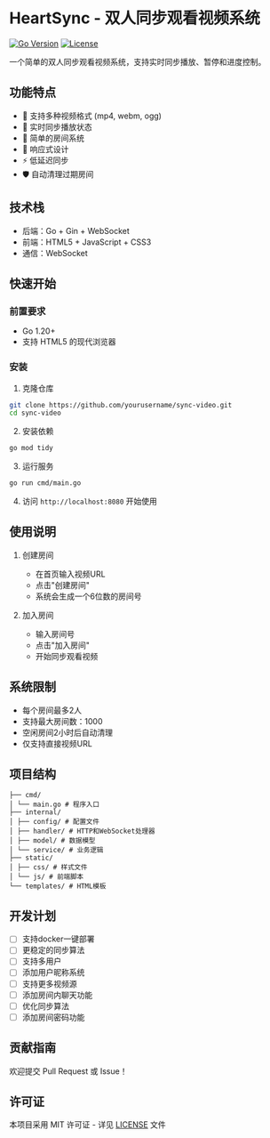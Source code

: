 # HeartSync - 双人同步观看视频系统

[![Go Version](https://img.shields.io/badge/Go-1.20+-blue.svg)](https://golang.org)
[![License](https://img.shields.io/badge/license-MIT-green.svg)](LICENSE)

一个简单的双人同步观看视频系统，支持实时同步播放、暂停和进度控制。

## 功能特点

- 🎥 支持多种视频格式 (mp4, webm, ogg)
- 🔄 实时同步播放状态
- 🔗 简单的房间系统
- 📱 响应式设计
- ⚡ 低延迟同步
- 🛡️ 自动清理过期房间

## 技术栈

- 后端：Go + Gin + WebSocket
- 前端：HTML5 + JavaScript + CSS3
- 通信：WebSocket

## 快速开始

### 前置要求

- Go 1.20+
- 支持 HTML5 的现代浏览器

### 安装

1. 克隆仓库
```bash
git clone https://github.com/yourusername/sync-video.git
cd sync-video
```

2. 安装依赖
```bash
go mod tidy
```

3. 运行服务
```bash
go run cmd/main.go
```

4. 访问 `http://localhost:8080` 开始使用

## 使用说明

1. 创建房间
   - 在首页输入视频URL
   - 点击"创建房间"
   - 系统会生成一个6位数的房间号

2. 加入房间
   - 输入房间号
   - 点击"加入房间"
   - 开始同步观看视频

## 系统限制

- 每个房间最多2人
- 支持最大房间数：1000
- 空闲房间2小时后自动清理
- 仅支持直接视频URL

## 项目结构
```
├── cmd/
│ └── main.go # 程序入口
├── internal/
│ ├── config/ # 配置文件
│ ├── handler/ # HTTP和WebSocket处理器
│ ├── model/ # 数据模型
│ └── service/ # 业务逻辑
├── static/
│ ├── css/ # 样式文件
│ └── js/ # 前端脚本
└── templates/ # HTML模板
```

## 开发计划

- [ ] 支持docker一键部署
- [ ] 更稳定的同步算法
- [ ] 支持多用户 
- [ ] 添加用户昵称系统
- [ ] 支持更多视频源
- [ ] 添加房间内聊天功能
- [ ] 优化同步算法
- [ ] 添加房间密码功能

## 贡献指南

欢迎提交 Pull Request 或 Issue！

## 许可证

本项目采用 MIT 许可证 - 详见 [LICENSE](LICENSE) 文件